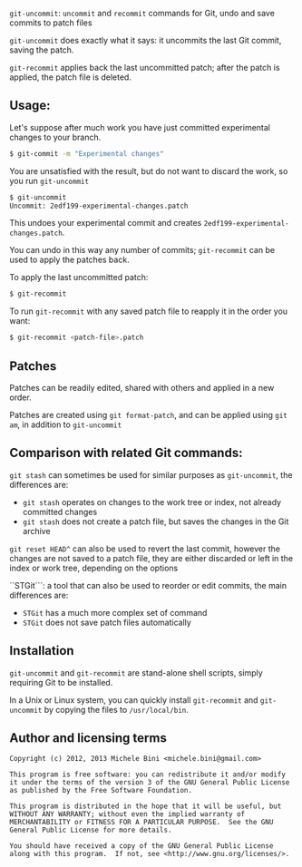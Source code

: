 ```git-uncommit```: ```uncommit``` and ```recommit``` commands for Git, undo and save commits to patch files

```git-uncommit``` does exactly what it says: it uncommits the last Git commit, saving the patch.

```git-recommit``` applies back the last uncommitted patch; after the patch is applied, the patch file is deleted.

## Usage:

Let's suppose after much work you have just committed experimental changes to your branch.

````sh
$ git-commit -m "Experimental changes"
````

You are unsatisfied with the result, but do not want to discard the work, so you run ```git-uncommit```


````sh
$ git-uncommit
Uncommit: 2edf199-experimental-changes.patch
````

This undoes your experimental commit and creates ```2edf199-experimental-changes.patch```.

You can undo in this way any number of commits; ```git-recommit``` can be used to apply the patches back.

To apply the last uncommitted patch:


````sh
$ git-recommit
````

To run ```git-recommit``` with any saved patch file to reapply it in the order you want:

````sh
$ git-recommit <patch-file>.patch
````

## Patches

Patches can be readily edited, shared with others and applied in a new order.

Patches are created using ```git format-patch```, and can be applied using ```git am```, in addition to ```git-uncommit```

## Comparison with related Git commands:

```git stash``` can sometimes be used for similar purposes as ```git-uncommit```, the differences are:
* ```git stash``` operates on changes to the work tree or index, not already committed changes
* ```git stash``` does not create a patch file, but saves the changes in the Git archive

```git reset HEAD^``` can also be used to revert the last commit, however the changes are not saved to a patch file, they are either discarded or left in the index or work tree, depending on the options

``STGit```: a tool that can also be used to reorder or edit commits, the main differences are:
* ```STGit``` has a much more complex set of command
* ```STGit``` does not save patch files automatically

## Installation

```git-uncommit``` and ```git-recommit``` are stand-alone shell scripts, simply requiring Git to be installed.

In a Unix or Linux system, you can quickly install ```git-recommit``` and ```git-uncommit``` by copying the files to ```/usr/local/bin```.

## Author and licensing terms

````
Copyright (c) 2012, 2013 Michele Bini <michele.bini@gmail.com>

This program is free software: you can redistribute it and/or modify
it under the terms of the version 3 of the GNU General Public License
as published by the Free Software Foundation.

This program is distributed in the hope that it will be useful, but
WITHOUT ANY WARRANTY; without even the implied warranty of
MERCHANTABILITY or FITNESS FOR A PARTICULAR PURPOSE.  See the GNU
General Public License for more details.

You should have received a copy of the GNU General Public License
along with this program.  If not, see <http://www.gnu.org/licenses/>.
````

